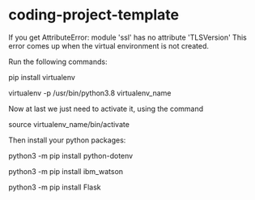 # coding-project-template
If you get AttributeError: module 'ssl' has no attribute 'TLSVersion'
This error comes up when the virtual environment is not created.

Run the following commands:

pip install virtualenv

virtualenv -p /usr/bin/python3.8 virtualenv_name

Now at last we just need to activate it, using the command

source virtualenv_name/bin/activate

Then install your python packages:

python3 -m pip install python-dotenv

python3 -m pip install ibm_watson

python3 -m pip install Flask 

